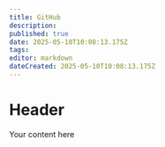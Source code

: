 ```yaml
---
title: GitHub
description: 
published: true
date: 2025-05-10T10:08:13.175Z
tags: 
editor: markdown
dateCreated: 2025-05-10T10:08:13.175Z
---
```


# Header
Your content here